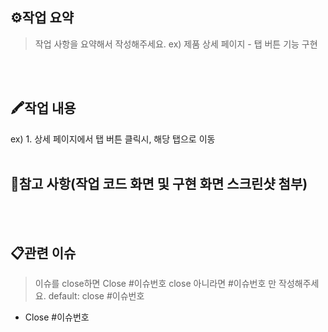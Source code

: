 ## ⚙작업 요약
> 작업 사항을 요약해서 작성해주세요.
> ex) 제품 상세 페이지 - 탭 버튼 기능 구현

<br><br>

## 🖍작업 내용
ex) 1. 상세 페이지에서 탭 버튼 클릭시, 해당 탭으로 이동
<br><br>

## 🧾참고 사항(작업 코드 화면 및 구현 화면 스크린샷 첨부)

<br><br>

## 📋관련 이슈
> 이슈를 close하면 Close #이슈번호 close 아니라면 #이슈번호 만 작성해주세요.
> default: close #이슈번호

- Close #이슈번호

<br><br>
